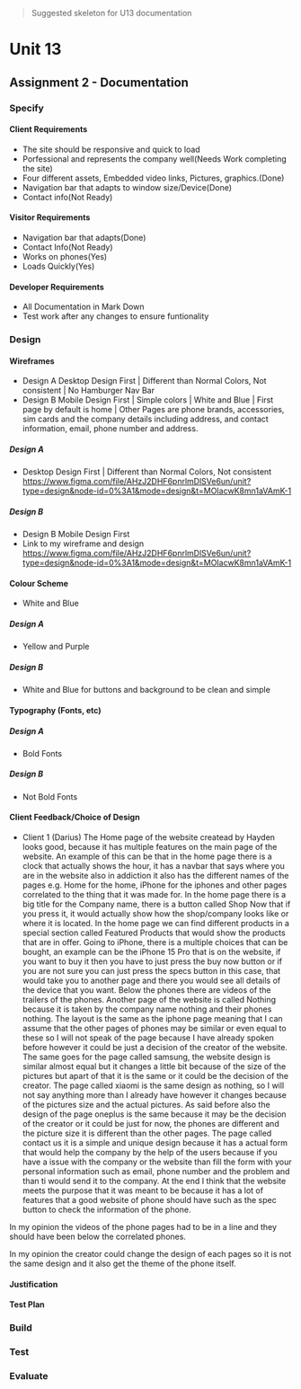 ﻿> Suggested skeleton for U13 documentation

# Unit 13

## Assignment 2 - Documentation

### Specify
#### Client Requirements
+ The site should be responsive and quick to load
+ Porfessional and represents the company well(Needs Work completing the site)
+ Four different assets, Embedded video links, Pictures, graphics.(Done)
+ Navigation bar that adapts to window size/Device(Done)
+ Contact info(Not Ready)

#### Visitor Requirements
+ Navigation bar that adapts(Done)
+ Contact Info(Not Ready)
+ Works on phones(Yes)
+ Loads Quickly(Yes)
#### Developer Requirements
+ All Documentation in Mark Down
+ Test work after any changes to ensure funtionality

### Design
#### Wireframes
+ Design A Desktop Design First | Different than Normal Colors, Not consistent | No Hamburger Nav Bar
+ Design B Mobile Design First | Simple colors | White and Blue | First page by default is home | Other Pages are phone brands, accessories, sim cards and the company details including address, and contact information, email, phone number and address.
##### Design A
+ Desktop Design First | Different than Normal Colors, Not consistent
https://www.figma.com/file/AHzJ2DHF6pnrlmDlSVe6un/unit?type=design&node-id=0%3A1&mode=design&t=MOIacwK8mn1aVAmK-1

##### Design B
+ Design B Mobile Design First 
+ Link to my wireframe and design
https://www.figma.com/file/AHzJ2DHF6pnrlmDlSVe6un/unit?type=design&node-id=0%3A1&mode=design&t=MOIacwK8mn1aVAmK-1

#### Colour Scheme
+ White and Blue
##### Design A
+ Yellow and Purple
##### Design B
+ White and Blue for buttons and background to be clean and simple
#### Typography (Fonts, etc)
##### Design A
+ Bold Fonts
##### Design B
+ Not Bold Fonts
#### Client Feedback/Choice of Design
+  Client 1 (Darius)
The Home page of the website createad by Hayden looks good, because it has multiple features on the main page of the website. An example of this can be that in the home page there is a clock that actually shows the hour, it has a navbar that says where you are in the website also in addiction it also has the different names of the pages e.g. Home for the home, iPhone for the iphones and other pages correlated to the thing that it was made for. In the home page there is a big title for the Company name, there is a button called Shop Now that if you press it, it would actually show how the shop/company looks like or where it is located. In the home page we can find different products in a special section called Featured Products that would show the products that are in offer. Going to iPhone, there is a multiple choices that can be bought, an example can be the iPhone 15 Pro that is on the website, if you want to buy it then you have to just press the buy now button or if you are not sure you can just press the specs button in this case, that would take you to another page and there you would see all details of the device that you want. Below the phones there are videos of the trailers of the phones. 
Another page of the website is called Nothing because it is taken by the company name nothing and their phones nothing. The layout is the same as the iphone page meaning that I can assume that the other pages of phones may be similar or even equal to these so I will not speak of the page because I have already spoken before however it could be just a decision of the creator of the website.
The same goes for the page called samsung, the website design is similar almost equal but it changes a little bit because of the size of the pictures but apart of that it is the same or it could be the decision of the creator.
The page called xiaomi is the same design as nothing, so I will not say anything more than I already have however it changes because of the pictures size and the actual pictures.
As said before also the design of the page oneplus is the same because it may be the decision of the creator or it could be just for now, the phones are different and the picture size it is different than the other pages.
The page called contact us it is a simple and unique design because it has a actual form that would help the company by the help of the users because if you have a issue with the company or the website than fill the form with your personal information such as email, phone number and the problem and than ti would send it to the company. 
At the end I think that the website meets the purpose that it was meant to be because it has a lot of features that a good website of phone should have such as the spec button to check the information of the phone.


In my opinion the videos of the phone pages had to be in a line and they should have been below the correlated phones.

In my opinion the creator could change the design of each pages so it is not the same design and it also get the theme of the phone itself.



#### Justification
#### Test Plan

### Build

### Test


### Evaluate
